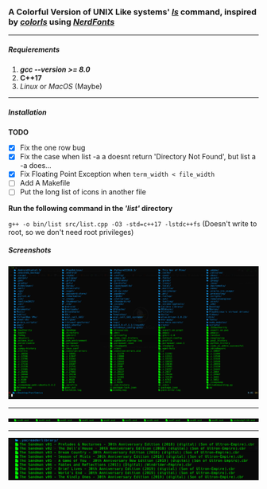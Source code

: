### A Colorful Version of **UNIX Like** systems' *[ls](https://git.savannah.gnu.org/cgit/coreutils.git/tree/src/ls.c)* command, inspired by *[colorls](https://github.com/athityakumar/colorls)* using *[NerdFonts](https://nerdfonts.com/)*

___

##### Requierements
1. _**gcc --version >= 8.0**_
2. **C++17**
3. *Linux* or _MacOS_ (Maybe)

___

##### Installation
**TODO**
- [x] Fix the one row bug
- [x] Fix the case when list -a a doesnt return 'Directory Not Found', but list a -a does...
- [x] Fix Floating Point Exception when `term_width < file_width`
- [ ] Add A Makefile
- [ ] Put the long list of icons in another file

**Run the following command in the _'list'_ directory**

`g++ -o bin/list src/list.cpp -O3 -std=c++17 -lstdc++fs`
	(Doesn't write to root, so we don't need root privileges)

##### Screenshots
![My Home Directory](https://github.com/OnurKader/list/blob/fixme/imgs/Screenshot%20from%202019-07-15%2016-26-43.png  "Home")
___
![Single Row](https://github.com/OnurKader/list/blob/fixme/imgs/Screenshot%20from%202019-07-15%2016-25-40.png  "One Row Printing")
___
![Multi Rows Single Column](https://github.com/OnurKader/list/blob/fixme/imgs/Screenshot%20from%202019-07-15%2016-25-08.png  "Multiple Rows")
